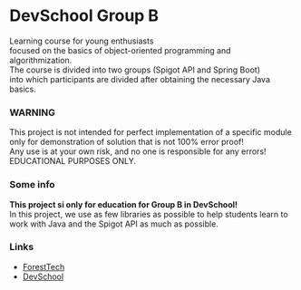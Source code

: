 # DevSchool Group B

Learning course for young enthusiasts<br>
focused on the basics of object-oriented programming and algorithmization. <br>
The course is divided into two groups (Spigot API and Spring Boot)<br>
into which participants are divided after obtaining the necessary Java basics.

### WARNING
This project is not intended for perfect implementation of a specific module <br>
only for demonstration of solution that is not 100% error proof! <br>
Any use is at your own risk, and no one is responsible for any errors! <br>
EDUCATIONAL PURPOSES ONLY.

### Some info
**This project si only for education for Group B in DevSchool!**<br>
In this project, we use as few libraries as possible to help students learn to work with Java and the Spigot API as much as possible.



### Links
* <a href="https://github.com/ForestTechMC" target="_blank">ForestTech</a>
* <a href="https://discord.gg/BnYncjGma5" target="_blank">DevSchool</a>